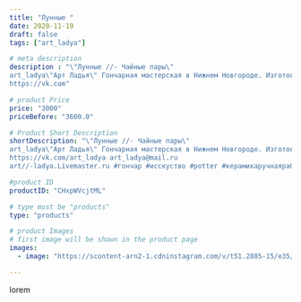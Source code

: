 ```yaml
---
title: "Лунные "
date: 2020-11-19
draft: false
tags: ["art_ladya"]

# meta description
description : "\"Лунные //- Чайные пары\" 
art_ladya\"Арт Ладья\" Гончарная мастерская в Нижнем Новгороде. Изготовление керамики и мастер//-классы по обучению. 
https://vk.com"

# product Price
price: "3000"
priceBefore: "3600.0"

# Product Short Description
shortDescription: "\"Лунные //- Чайные пары\" 
art_ladya\"Арт Ладья\" Гончарная мастерская в Нижнем Новгороде. Изготовление керамики и мастер//-классы по обучению. 
https://vk.com/art_ladya art_ladya@mail.ru 
art//-ladya.Livemaster.ru #гончар #исскуство #potter #керамикаручнаяработа #гончарнаямастерская #керамиканазаказ #handmade #посудаизглины #керамика #эксклюзивнаякерамика #dishes #decor #ceramicar #mug #claygoods #tankard #earthenware #ceramic #design #кружка #magic #restaurant #ceramicart #pint #clay #авторскаякерамика #чашечки #луна #kraft #moon"

#product ID
productID: "CHxpWVcjtML"

# type must be "products"
type: "products"

# product Images
# first image will be shown in the product page
images:
  - image: "https://scontent-arn2-1.cdninstagram.com/v/t51.2885-15/e35/125832481_1686313874870533_6777149771532468546_n.jpg?se=7&tp=1&_nc_ht=scontent-arn2-1.cdninstagram.com&_nc_cat=101&_nc_ohc=Iee1-ypaBd0AX8rRW5y&ccb=7-4&oh=cb95da3f4c96ce915827370eab8cf49d&oe=608295A7&_nc_sid=86f79a&ig_cache_key=MjQ0NTkxNzkyNzQwMjAzMzkzMQ%3D%3D.2-ccb7-4"

---
```

lorem

